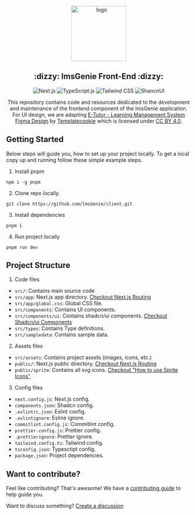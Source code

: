 <div align="center">
  <br>
  <img alt="logo" src="https://github.com/lmsGenie/client/assets/43786036/fda77759-f5dc-4578-b4b0-9417bedc3957" width="150"/>
  <h2> :dizzy: lmsGenie Front-End :dizzy:</h2>
  
![Next.js](https://img.shields.io/badge/next%20js-000000?style=for-the-badge&logo=nextdotjs&logoColor=white)
![TypeScript.js](https://img.shields.io/badge/TypeScript-007ACC?style=for-the-badge&logo=typescript&logoColor=white)
![Tailwind CSS](https://img.shields.io/badge/Tailwind_CSS-38B2AC?style=for-the-badge&logo=tailwind-css&logoColor=white)
![ShancnUI](https://img.shields.io/badge/Shadcn/ui-black)

This repository contains code and resources dedicated to the development and maintenance of the frontend component of the lmsGenie application. For UI design, we are adapting [E-Tutor - Learning Management System Figma Design](https://www.figma.com/community/file/1271304360859402063/e-tutor-learning-management-system-community) by [Templatecookie](https://www.figma.com/@templatecookie) which is licensed under [CC BY 4.0](https://creativecommons.org/licenses/by/4.0/).
</div>

## Getting Started
Below steps will guide you, how to set up your project locally. To get a local copy up and running follow these simple example steps.
1. Install pnpm
```
npm i -g pnpm
```
2. Clone repo locally.
```
git clone https://github.com/lmsGenie/client.git
```
3. Install dependencies
```
pnpm i
```
4. Run project locally
```
pnpm run dev
```

## Project Structure
1. Code files
- `src/`: Contains main source code
- `src/app`: Next.js app directory. [Checkout Next.js Routing](https://nextjs.org/docs/app/building-your-application/routing)
- `src/app/global.css`: Global CSS file.
- `src/components`: Contains UI components.
- `src/components/ui`: Contains shadcn/ui components. [Checkout Shadcn/ui Components](https://ui.shadcn.com/docs/components/accordion)
- `src/types`: Contains Type definitions.
- `src/sampledata`: Contains sample data.

2. Assets files
- `src/assets`: Contains project assets (images, icons, etc.)
- `public/`: Next.js public directory. [Checkout Next.js Routing](https://nextjs.org/docs/app/building-your-application/routing)
- `public/sprite`: Contains all svg icons. [Checkout "How to use Sprite Icons"](https://github.com/orgs/lmsGenie/discussions/41#discussioncomment-7049981)

3. Config files
- `next.config.js`: Next.js config.
- `components.json`: Shadcn config.
- `.eslintrc.json`: Eslint config.
- `.eslintignore`: Esline ignore.
- `commitlint.config.js`: Commitlint config.
- `prettier.config.js`: Prettier config.
- `.prettierignore`: Prettier ignore.
- `tailwind.config.ts`: Tailwind config.
- `tsconfig.json`: Typesctipt config.
- `package.json`: Project dependencies.

## Want to contribute?
Feel like contributing? That's awesome! We have a [contributing guide](.github/CONTRIBUTING.md) to help guide you. 

Want to discuss something? [Create a discussion](https://github.com/orgs/lmsGenie/discussions/new/choose)
